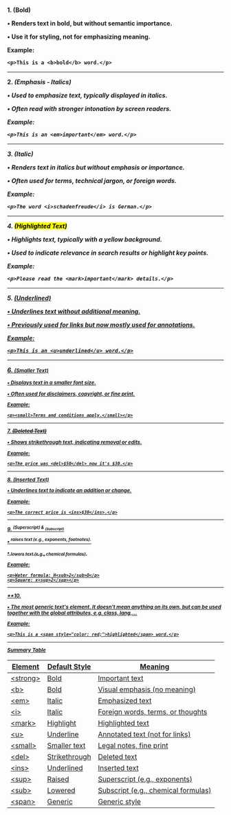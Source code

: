 **1. <b> (Bold)**

• Renders text in **bold**, but **without semantic importance**.

• Use it for styling, not for emphasizing meaning.

  

**Example:**

```
<p>This is a <b>bold</b> word.</p>
```

  

---

**2. <em> (Emphasis - Italics)**

• Used to **emphasize** text, typically displayed in _italics_.

• Often read with **stronger intonation** by screen readers.

  

**Example:**

```
<p>This is an <em>important</em> word.</p>
```

  

---

**3. <i> (Italic)**

• Renders text in _italics_ but **without emphasis or importance**.

• Often used for terms, technical jargon, or foreign words.

  

**Example:**

```
<p>The word <i>schadenfreude</i> is German.</p>
```

  

---

**4. <mark> (Highlighted Text)**

• Highlights text, typically with a **yellow background**.

• Used to indicate relevance in search results or highlight key points.

  

**Example:**

```
<p>Please read the <mark>important</mark> details.</p>
```

  

---

**5. <u> (Underlined)**

• Underlines text **without additional meaning**.

• Previously used for links but now mostly used for annotations.

  

**Example:**

```
<p>This is an <u>underlined</u> word.</p>
```

  

---

**6. <small> (Smaller Text)**

• Displays text in a **smaller font size**.

• Often used for disclaimers, copyright, or fine print.

  

**Example:**

```
<p><small>Terms and conditions apply.</small></p>
```

  

---

**7. <del> (Deleted Text)**

• Shows **strikethrough** text, indicating **removal or edits**.

  

**Example:**

```
<p>The price was <del>$50</del> now it's $30.</p>
```

  

---

**8. <ins> (Inserted Text)**

• Underlines text to indicate an **addition** or change.

  

**Example:**

```
<p>The correct price is <ins>$30</ins>.</p>
```

  

---

**9. <sup> (Superscript) & <sub> (Subscript)**

• <sup> raises text (e.g., exponents, footnotes).

• <sub> lowers text (e.g., chemical formulas).

  

**Example:**

```
<p>Water formula: H<sub>2</sub>O</p>
<p>Square: x<sup>2</sup></p>
```

  

---


**10. <span> 


• The most generic text's element. It doesn't mean anything on its own, but can be used together with the global attributes, e.g. class, lang,...


**Example:**

```
<p>This is a <span style="color: red;">highlighted</span> word.</p>
```

  

---
**Summary Table**

|**Element**|**Default Style**|**Meaning**|
|---|---|---|
|\<strong>|Bold|Important text|
|\<b>|Bold|Visual emphasis (no meaning)|
|\<em>|Italic|Emphasized text|
|\<i>|Italic|Foreign words, terms, or thoughts|
|\<mark>|Highlight|Highlighted text|
|\<u>|Underline|Annotated text (not for links)|
|\<small>|Smaller text|Legal notes, fine print|
|\<del>|Strikethrough|Deleted text|
|\<ins>|Underlined|Inserted text|
|\<sup>|Raised|Superscript (e.g., exponents)|
|\<sub>|Lowered|Subscript (e.g., chemical formulas)|
|\<span>|Generic|Generic style|
